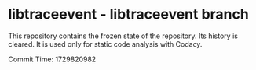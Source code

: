 # libtraceevent - libtraceevent branch

This repository contains the frozen state of the repository.
Its history is cleared. It is used only for static code
analysis with Codacy.

Commit Time: 1729820982